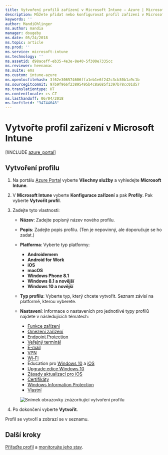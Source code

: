 ```yaml
---
title: Vytvoření profilů zařízení v Microsoft Intune – Azure | Microsoft Docs
description: Můžete přidat nebo konfigurovat profil zařízení v Microsoft Intune, včetně výběru typu platformy a konfigurace nastavení na portálu Azure Portal.
keywords: ''
author: MandiOhlinger
ms.author: mandia
manager: dougeby
ms.date: 05/24/2018
ms.topic: article
ms.prod: ''
ms.service: microsoft-intune
ms.technology: ''
ms.assetid: d98aceff-eb35-4e3e-8e40-5f300e7335cc
ms.reviewer: heenamac
ms.suite: ems
ms.custom: intune-azure
ms.openlocfilehash: 3f62e306574606ffa1eb1e6f242c3cb30b1a9c1b
ms.sourcegitcommit: 97b9f966f23895495b4c8a685f1397b78cc01d57
ms.translationtype: HT
ms.contentlocale: cs-CZ
ms.lasthandoff: 06/04/2018
ms.locfileid: "34744648"
---
```

# <a name="create-a-device-profile-in-microsoft-intune"></a>Vytvořte profil zařízení v Microsoft Intune

[!INCLUDE [azure_portal](./includes/azure_portal.md)]

## <a name="create-the-profile"></a>Vytvoření profilu
1. Na portálu [Azure Portal](https://portal.azure.com) vyberte **Všechny služby** a vyhledejte **Microsoft Intune**.

2. V **Microsoft Intune** vyberte **Konfigurace zařízení** a pak **Profily**. Pak vyberte **Vytvořit profil**.

3. Zadejte tyto vlastnosti:

   - **Název**: Zadejte popisný název nového profilu.
   - **Popis**: Zadejte popis profilu. (Ten je nepovinný, ale doporučuje se ho zadat.)
   - **Platforma**: Vyberte typ platformy:  

       - **Androidemem**
       - **Android for Work**
       - **iOS**
       - **macOS**
       - **Windows Phone 8.1**
       - **Windows 8.1 a novější**
       - **Windows 10 a novější**

   - **Typ profilu**: Vyberte typ, který chcete vytvořit. Seznam závisí na platformě, kterou vyberete.
   - **Nastavení**: Informace o nastaveních pro jednotlivé typy profilů najdete v následujících tématech:

       -  [Funkce zařízení](device-features-configure.md)
       -  [Omezení zařízení](device-restrictions-configure.md)
       -  [Endpoint Protection](endpoint-protection-configure.md)
       -  [Veřejný terminál](kiosk-settings.md)
       -  [E-mail](email-settings-configure.md)
       -  [VPN](vpn-settings-configure.md)
       -  [Wi-Fi](wi-fi-settings-configure.md)
       -  Education pro [Windows 10](education-settings-configure.md) a [iOS](wi-fi-settings-ios.md)
       -  [Upgrade edice Windows 10](edition-upgrade-configure-windows-10.md)
       -  [Zásady aktualizací pro iOS](software-updates-ios.md)
       -  [Certifikáty](certificates-configure.md)
       -  [Windows Information Protection](windows-information-protection-configure.md)
       -  [Vlastní](custom-settings-configure.md)

     ![Snímek obrazovky znázorňující vytvoření profilu](./media/create-device-profile.png)

4. Po dokončení vyberte **Vytvořit**.

Profil se vytvoří a zobrazí se v seznamu.

## <a name="next-steps"></a>Další kroky
[Přiřaďte profil](device-profile-assign.md) a [monitorujte jeho stav](device-profile-monitor.md).
